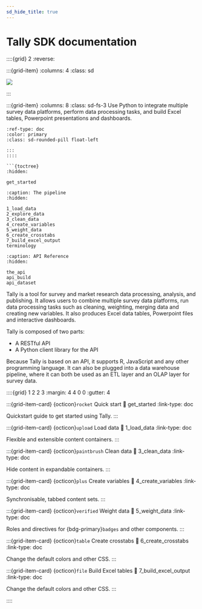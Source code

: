 ```yaml
---
sd_hide_title: true
---
```

# Tally SDK documentation



::::{grid} 2
:reverse:

:::{grid-item}
:columns: 4
:class: sd

<img src="https://www.datasmoothie.com/static/assets/img/Tally-robot-illustration.svg" />

:::

:::{grid-item}
:columns: 8
:class: sd-fs-3
Use Python to integrate multiple survey data platforms, perform data processing tasks, and build Excel tables, Powerpoint presentations and dashboards.


```{button-ref} get_started
:ref-type: doc
:color: primary
:class: sd-rounded-pill float-left

:::
::::

```{toctree}
:hidden:

get_started
```

```{toctree}
:caption: The pipeline
:hidden:

1_load_data
2_explore_data
3_clean_data
4_create_variables
5_weight_data
6_create_crosstabs
7_build_excel_output
terminology
```

```{toctree}
:caption: API Reference
:hidden:

the_api
api_build
api_dataset
```

Tally is a tool for survey and market research data processing, analysis, and publishing. It allows users to combine multiple survey data platforms, run data processing tasks such as cleaning, weighting, merging data and creating new variables. It also produces Excel data tables, Powerpoint files and interactive dashboards.

Tally is composed of two parts:

- A RESTful API
- A Python client library for the API

Because Tally is based on an API, it supports R, JavaScript and any other programming language. It can also be plugged into a data warehouse pipeline, where it can both be used as an ETL layer and an OLAP layer for survey data.

::::{grid} 1 2 2 3
:margin: 4 4 0 0
:gutter: 4

:::{grid-item-card} {octicon}`rocket` Quick start
:link: get_started
:link-type: doc

Quickstart guide to get started using Tally.
:::

:::{grid-item-card} {octicon}`upload` Load data
:link: 1_load_data
:link-type: doc

Flexible and extensible content containers.
:::

:::{grid-item-card} {octicon}`paintbrush` Clean data
:link: 3_clean_data
:link-type: doc

Hide content in expandable containers.
:::

:::{grid-item-card} {octicon}`plus` Create variables
:link: 4_create_variables
:link-type: doc

Synchronisable, tabbed content sets.
:::

:::{grid-item-card} {octicon}`verified` Weight data
:link: 5_weight_data
:link-type: doc

Roles and directives for {bdg-primary}`badges` and other components.
:::

:::{grid-item-card} {octicon}`table` Create crosstabs
:link: 6_create_crosstabs
:link-type: doc

Change the default colors and other CSS.
:::

:::{grid-item-card} {octicon}`file` Build Excel tables
:link: 7_build_excel_output
:link-type: doc

Change the default colors and other CSS.
:::



::::